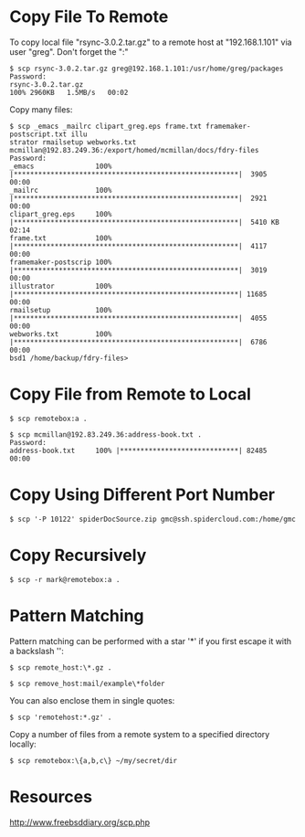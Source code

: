 # Copy File To Remote

To copy local file "rsync-3.0.2.tar.gz" to a remote host at "192.168.1.101" via user "greg". Don't forget the ":"

```
$ scp rsync-3.0.2.tar.gz greg@192.168.1.101:/usr/home/greg/packages
Password:
rsync-3.0.2.tar.gz
100% 2960KB   1.5MB/s   00:02
```

Copy many files:

```
$ scp _emacs _mailrc clipart_greg.eps frame.txt framemaker-postscript.txt illu
strator rmailsetup webworks.txt mcmillan@192.83.249.36:/export/homed/mcmillan/docs/fdry-files
Password:
_emacs               100% |*******************************************************|  3905       00:00    
_mailrc              100% |*******************************************************|  2921       00:00    
clipart_greg.eps     100% |*******************************************************|  5410 KB    02:14    
frame.txt            100% |*******************************************************|  4117       00:00    
framemaker-postscrip 100% |*******************************************************|  3019       00:00    
illustrator          100% |*******************************************************| 11685       00:00    
rmailsetup           100% |*******************************************************|  4055       00:00    
webworks.txt         100% |*******************************************************|  6786       00:00    
bsd1 /home/backup/fdry-files> 
```

# Copy File from Remote to Local

```
$ scp remotebox:a . 

$ scp mcmillan@192.83.249.36:address-book.txt .
Password:
address-book.txt     100% |*****************************| 82485       00:00 
```

# Copy Using Different Port Number

```
$ scp '-P 10122' spiderDocSource.zip gmc@ssh.spidercloud.com:/home/gmc
```

# Copy Recursively 

```
$ scp -r mark@remotebox:a . 
```

# Pattern Matching

Pattern matching can be performed with a star '*' if you first escape it with a backslash '\':

```
$ scp remote_host:\*.gz .
```

```
$ scp remove_host:mail/example\*folder
```

You can also enclose them in single quotes:

```
$ scp 'remotehost:*.gz' .
```

Copy a number of files from a remote system to a specified directory locally:

```
$ scp remotebox:\{a,b,c\} ~/my/secret/dir 
```

# Resources

http://www.freebsddiary.org/scp.php